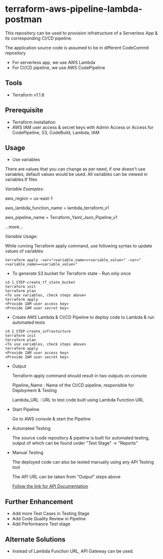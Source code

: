 # terraform-aws-pipeline-lambda-postman
This repository can be used to provision infratructure of a Serverless App & its corresponding CI/CD pipeline.

The application source code is assumed to be in different CodeCommit repository

* For serverless app, we use AWS Lambda
* For CI/CD pipeline, we use AWS CodePipeline


## Tools

* Terraform v1.1.8

## Prerequisite

* Terraform installation
* AWS IAM user access & secret keys with Admin Access or Access for CodePipeline, S3, CodeBuild, Lambda, IAM

## Usage
* Use variables

There are values that you can change as per need, if one doesn't use variables, default values would be used. All variables can be viewed in variables.tf files

_Variable Examples:_

aws_region = us-east-1

aws_lambda_function_name = lambda_terraform_v1

aws_pipeline_name = Terraform_Yaml_Json_Pipeline_v1

...more...

_Variable Usage:_

While running Terraform apply command, use following syntax to update values of variables

```
terraform apply -var="<variable_name>=<variable_value>" -var="<variable_name>=<variable_value>"
```

* To generate S3 bucket for Terraform state - Run only once
```
cd 1_STEP-create_tf_state_bucket
terraform init
terraform plan
<To use variables, check steps above>
terraform apply
<Provide IAM user access key>
<Provide IAM user secret key>
```
* Create AWS Lambda & CI/CD Pipeline to deploy code to Lambda & run automated tests
```
cd 2_STEP-create_infrastucture
terraform init
terraform plan
<To use variables, check steps above>
terraform apply
<Provide IAM user access key>
<Provide IAM user secret key>
```
* Output
  
  Terraform apply command should result in two outputs on console

  Pipeline_Name  : Name of the CI/CD pipeline, responsible for Deployment & Testing

  Lambda_URL     : URL to test code built using Lambda Function URL

* Start Pipeline

  Go to AWS console & start the Pipeline 
  

* Automated Testing

  The source code repository & pipeline is built for automated testing, output of which can be found under "Test Stage" -> "Reports"

* Manual Testing

  The deployed code can also be tested manually using any API Testing tool
  
  The API URL can be taken from "Output" steps above

  [Follow the link for API Documentation](https://documenter.getpostman.com/view/1332921/UyrBkc4d)



## Further Enhancement
* Add more Test Cases in Testing Stage
* Add Code Quality Review in Pipeline
* Add Performance Test stage

## Alternate Solutions
* Instead of Lambda Function URL, API Gateway can be used.
